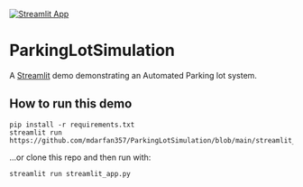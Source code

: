 [![Streamlit App](https://static.streamlit.io/badges/streamlit_badge_black_white.svg)](https://mdarfan357-parkinglotsimulation-streamlit-app-h85j7o.streamlit.app/)

# ParkingLotSimulation

A [Streamlit](https://streamlit.io) demo demonstrating an Automated Parking lot system.



## How to run this demo

```
pip install -r requirements.txt
streamlit run https://github.com/mdarfan357/ParkingLotSimulation/blob/main/streamlit_app.py
```

...or clone this repo and then run with:
```
streamlit run streamlit_app.py
```
